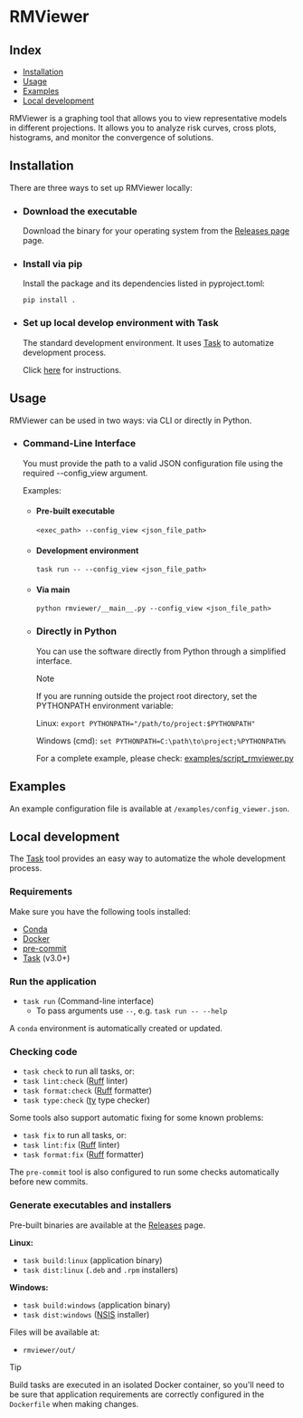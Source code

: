 # RMViewer

## Index ##
- [Installation](#installation)
- [Usage](#usage)
- [Examples](#examples)
- [Local development](#local-development-environment)


RMViewer is a graphing tool that allows you to view representative models in different projections.
It allows you to analyze risk curves, cross plots, histograms, and monitor the convergence of solutions.

## Installation ##

There are three ways to set up RMViewer locally:

- ###  Download the executable
   Download the binary for your operating system from the [Releases page](https://github.com/Energy-Production-Innovation-Center/RMViewer/releases/latest) page.

- ### Install via pip
   Install the package and its dependencies listed in pyproject.toml:

   ```pip install .```

- ### Set up local develop environment with Task
   The standard development environment. It uses [Task](https://taskfile.dev/) to automatize development process. 

   Click [here](#local-development) for instructions.

## Usage ##
RMViewer can be used in two ways: via CLI or directly in Python.

- ### Command-Line Interface
   You must provide the path to a valid JSON configuration file using the required --config_view argument.

   Examples:

   - #### Pre-built executable
      ```<exec_path> --config_view <json_file_path>```

   - #### Development environment
      ```task run -- --config_view <json_file_path>```

   - #### Via main
      ```python rmviewer/__main__.py --config_view <json_file_path>```

   - ### Directly in Python
      You can use the software directly from Python through a simplified interface. 

      > [!note]
      > If you are running outside the project root directory, set the PYTHONPATH environment variable:
      >
      > Linux:
      > `export PYTHONPATH="/path/to/project:$PYTHONPATH"`
      >
      > Windows (cmd):
      > `set PYTHONPATH=C:\path\to\project;%PYTHONPATH%`

      For a complete example, please check: [examples/script_rmviewer.py](examples/script_rmviewer.py)

## Examples ##

An example configuration file is available at `/examples/config_viewer.json`.

## Local development ##

The [Task](https://taskfile.dev/) tool provides an easy way to automatize the whole development process.

### Requirements
Make sure you have the following tools installed:

- [Conda](https://docs.conda.io/projects/conda/en/latest/index.html)
- [Docker](https://www.docker.com/)
- [pre-commit](https://pre-commit.com/)
- [Task](https://taskfile.dev/) (v3.0+)

### Run the application

- `task run` (Command-line interface)
  - To pass arguments use `--`, e.g. `task run -- --help`

A `conda` environment is automatically created or updated.

### Checking code

- `task check` to run all tasks, or:
- `task lint:check` ([Ruff](https://docs.astral.sh/ruff/) linter)
- `task format:check` ([Ruff](https://docs.astral.sh/ruff/) formatter)
- `task type:check` ([ty](https://github.com/astral-sh/ty) type checker)

Some tools also support automatic fixing for some known problems:

- `task fix` to run all tasks, or:
- `task lint:fix` ([Ruff](https://docs.astral.sh/ruff/) linter)
- `task format:fix` ([Ruff](https://docs.astral.sh/ruff/) formatter)

The `pre-commit` tool is also configured to run some checks automatically before new commits.

### Generate executables and installers

Pre-built binaries are available at the [Releases](https://github.com/Energy-Production-Innovation-Center/RMViewer/releases/latest) page.

**Linux:**

- `task build:linux` (application binary)
- `task dist:linux` (`.deb` and `.rpm` installers)

**Windows:**

- `task build:windows` (application binary)
- `task dist:windows` ([NSIS](https://nsis.sourceforge.io/Main_Page) installer)

Files will be available at:
- `rmviewer/out/`

> [!tip]
> Build tasks are executed in an isolated Docker container, so you'll need to be sure that application requirements are correctly configured in the `Dockerfile` when making changes.

